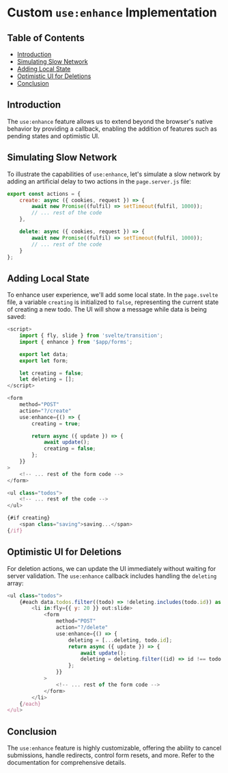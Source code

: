 # Custom `use:enhance` Implementation

## Table of Contents
- [Introduction](#introduction)
- [Simulating Slow Network](#simulating-slow-network)
- [Adding Local State](#adding-local-state)
- [Optimistic UI for Deletions](#optimistic-ui-for-deletions)
- [Conclusion](#conclusion)

## Introduction

The `use:enhance` feature allows us to extend beyond the browser's native behavior by providing a callback, enabling the addition of features such as pending states and optimistic UI.

## Simulating Slow Network

To illustrate the capabilities of `use:enhance`, let's simulate a slow network by adding an artificial delay to two actions in the `page.server.js` file:

```javascript
export const actions = {
    create: async ({ cookies, request }) => {
        await new Promise((fulfil) => setTimeout(fulfil, 1000));
        // ... rest of the code
    },

    delete: async ({ cookies, request }) => {
        await new Promise((fulfil) => setTimeout(fulfil, 1000));
        // ... rest of the code
    }
};
```

## Adding Local State

To enhance user experience, we'll add some local state. In the `page.svelte` file, a variable `creating` is initialized to `false`, representing the current state of creating a new todo. The UI will show a message while data is being saved:

```javascript
<script>
    import { fly, slide } from 'svelte/transition';
    import { enhance } from '$app/forms';

    export let data;
    export let form;

    let creating = false;
    let deleting = [];
</script>
```

```javascript
<form
    method="POST"
    action="?/create"
    use:enhance={() => {
        creating = true;

        return async ({ update }) => {
            await update();
            creating = false;
        };
    }}
>
    <!-- ... rest of the form code -->
</form>

<ul class="todos">
    <!-- ... rest of the code -->
</ul>

{#if creating}
    <span class="saving">saving...</span>
{/if}
```

## Optimistic UI for Deletions

For deletion actions, we can update the UI immediately without waiting for server validation. The `use:enhance` callback includes handling the `deleting` array:

```javascript
<ul class="todos">
    {#each data.todos.filter((todo) => !deleting.includes(todo.id)) as todo (todo.id)}
        <li in:fly={{ y: 20 }} out:slide>
            <form
                method="POST"
                action="?/delete"
                use:enhance={() => {
                    deleting = [...deleting, todo.id];
                    return async ({ update }) => {
                        await update();
                        deleting = deleting.filter((id) => id !== todo.id);
                    };
                }}
            >
                <!-- ... rest of the form code -->
            </form>
        </li>
    {/each}
</ul>
```

## Conclusion

The `use:enhance` feature is highly customizable, offering the ability to cancel submissions, handle redirects, control form resets, and more. Refer to the documentation for comprehensive details.